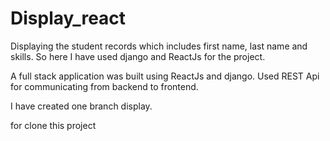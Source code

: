 # Display_react

Displaying the student records which includes first name, last name and skills. So here I have used django and ReactJs for the project.

A full stack application was built using ReactJs and django. Used REST Api for communicating from backend to frontend.

I have created one branch display.

for clone this project
